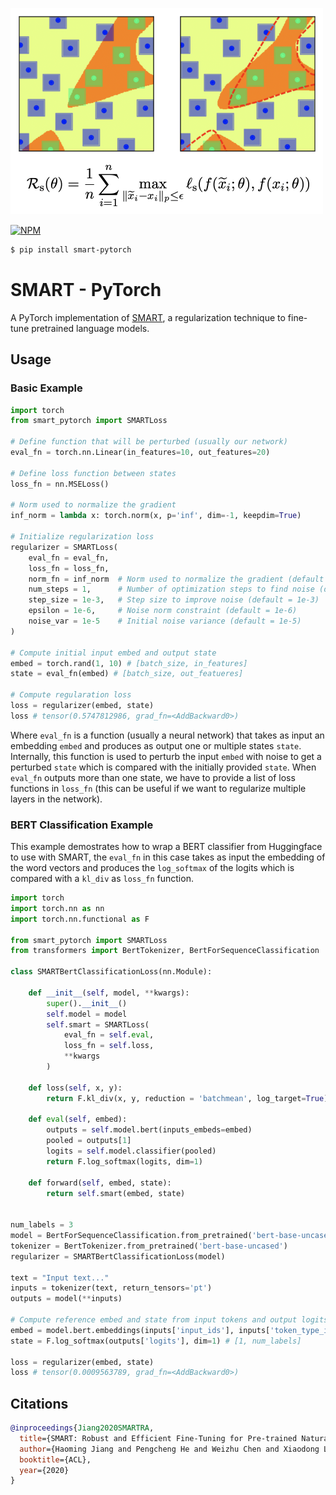 
<img src="./SMART.png"></img>


[![NPM](https://img.shields.io/pypi/v/smart-pytorch?style=flat&colorA=0f0f0f&colorB=0f0f0f)](https://pypi.org/project/smart-pytorch/) 

```bash
$ pip install smart-pytorch
```

# SMART - PyTorch

A PyTorch implementation of <a href="https://aclanthology.org/2020.acl-main.197.pdf">SMART</a>, a regularization technique to fine-tune pretrained language models. 

## Usage

### Basic Example

```py
import torch
from smart_pytorch import SMARTLoss

# Define function that will be perturbed (usually our network)
eval_fn = torch.nn.Linear(in_features=10, out_features=20)

# Define loss function between states 
loss_fn = nn.MSELoss()

# Norm used to normalize the gradient 
inf_norm = lambda x: torch.norm(x, p='inf', dim=-1, keepdim=True)

# Initialize regularization loss
regularizer = SMARTLoss(
    eval_fn = eval_fn, 
    loss_fn = loss_fn,
    norm_fn = inf_norm  # Norm used to normalize the gradient (default = inf_norm)
    num_steps = 1,      # Number of optimization steps to find noise (default = 1)
    step_size = 1e-3,   # Step size to improve noise (default = 1e-3)
    epsilon = 1e-6,     # Noise norm constraint (default = 1e-6)
    noise_var = 1e-5    # Initial noise variance (default = 1e-5)
)

# Compute initial input embed and output state 
embed = torch.rand(1, 10) # [batch_size, in_features]
state = eval_fn(embed) # [batch_size, out_featueres]

# Compute regularation loss 
loss = regularizer(embed, state)
loss # tensor(0.5747812986, grad_fn=<AddBackward0>)
```

Where `eval_fn` is a function (usually a neural network) that takes as input an embedding `embed` and produces as output one or multiple states `state`. Internally, this function is used to perturb the input `embed` with noise to get a perturbed `state` which is compared with the initially provided `state`. When `eval_fn` outputs more than one state, we have to provide a list of loss functions in `loss_fn` (this can be useful if we want to regularize multiple layers in the network). 


### BERT Classification Example

This example demostrates how to wrap a BERT classifier from Huggingface to use with SMART, the `eval_fn` in this case takes as input the embedding of the word vectors and produces the `log_softmax` of the logits which is compared with a `kl_div` as `loss_fn` function. 

```py
import torch
import torch.nn as nn
import torch.nn.functional as F

from smart_pytorch import SMARTLoss
from transformers import BertTokenizer, BertForSequenceClassification

class SMARTBertClassificationLoss(nn.Module):
    
    def __init__(self, model, **kwargs):
        super().__init__()
        self.model = model 
        self.smart = SMARTLoss(
            eval_fn = self.eval, 
            loss_fn = self.loss,
            **kwargs
        )
        
    def loss(self, x, y):
        return F.kl_div(x, y, reduction = 'batchmean', log_target=True)
        
    def eval(self, embed):
        outputs = self.model.bert(inputs_embeds=embed)
        pooled = outputs[1]
        logits = self.model.classifier(pooled)
        return F.log_softmax(logits, dim=1)
    
    def forward(self, embed, state):
        return self.smart(embed, state)
    

num_labels = 3
model = BertForSequenceClassification.from_pretrained('bert-base-uncased', num_labels=num_labels)
tokenizer = BertTokenizer.from_pretrained('bert-base-uncased')
regularizer = SMARTBertClassificationLoss(model)

text = "Input text..."
inputs = tokenizer(text, return_tensors='pt')
outputs = model(**inputs)    

# Compute reference embed and state from input tokens and output logits 
embed = model.bert.embeddings(inputs['input_ids'], inputs['token_type_ids']) # [1, 7, 768]
state = F.log_softmax(outputs['logits'], dim=1) # [1, num_labels]

loss = regularizer(embed, state)
loss # tensor(0.0009563789, grad_fn=<AddBackward0>)

```




## Citations

```bibtex
@inproceedings{Jiang2020SMARTRA,
  title={SMART: Robust and Efficient Fine-Tuning for Pre-trained Natural Language Models through Principled Regularized Optimization},
  author={Haoming Jiang and Pengcheng He and Weizhu Chen and Xiaodong Liu and Jianfeng Gao and Tuo Zhao},
  booktitle={ACL},
  year={2020}
}
```